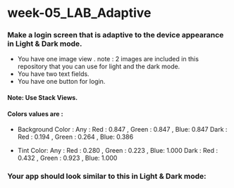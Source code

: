 # week-05_LAB_Adaptive

### Make a login screen that is adaptive to the device appearance in Light & Dark mode. 

- You have one image view . note : 2 images are included in this repository  that you can use for light and the dark mode.
- You have two text fields.
- You have one button for login.

#### Note: Use Stack Views. 

#### Colors values are :
- Background Color : 
Any : Red : 0.847 ,  Green : 0.847 , Blue: 0.847
Dark : Red : 0.194 ,  Green : 0.264 , Blue: 0.386

- Tint Color:
Any : Red : 0.280 ,  Green : 0.223 , Blue: 1.000
Dark : Red : 0.432 ,  Green : 0.923 , Blue: 1.000

### Your app should look similar to  this  in Light & Dark mode:
